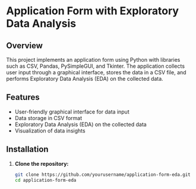 # Application Form with Exploratory Data Analysis

## Overview

This project implements an application form using Python with libraries such as CSV, Pandas, PySimpleGUI, and Tkinter. The application collects user input through a graphical interface, stores the data in a CSV file, and performs Exploratory Data Analysis (EDA) on the collected data.

## Features

- User-friendly graphical interface for data input
- Data storage in CSV format
- Exploratory Data Analysis (EDA) on the collected data
- Visualization of data insights

## Installation

1. **Clone the repository:**

   ```bash
   git clone https://github.com/yourusername/application-form-eda.git
   cd application-form-eda

